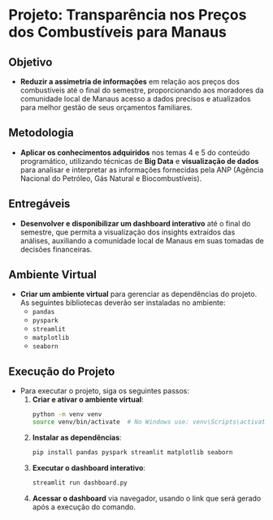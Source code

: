 # Projeto: Transparência nos Preços dos Combustíveis para Manaus

## Objetivo
- **Reduzir a assimetria de informações** em relação aos preços dos combustíveis até o final do semestre, proporcionando aos moradores da comunidade local de Manaus acesso a dados precisos e atualizados para melhor gestão de seus orçamentos familiares.

## Metodologia
- **Aplicar os conhecimentos adquiridos** nos temas 4 e 5 do conteúdo programático, utilizando técnicas de **Big Data** e **visualização de dados** para analisar e interpretar as informações fornecidas pela ANP (Agência Nacional do Petróleo, Gás Natural e Biocombustíveis).

## Entregáveis
- **Desenvolver e disponibilizar um dashboard interativo** até o final do semestre, que permita a visualização dos insights extraídos das análises, auxiliando a comunidade local de Manaus em suas tomadas de decisões financeiras.

## Ambiente Virtual
- **Criar um ambiente virtual** para gerenciar as dependências do projeto. As seguintes bibliotecas deverão ser instaladas no ambiente:
    - `pandas`
    - `pyspark`
    - `streamlit`
    - `matplotlib`
    - `seaborn`

## Execução do Projeto
- Para executar o projeto, siga os seguintes passos:
    1. **Criar e ativar o ambiente virtual**:
       ```bash
       python -m venv venv
       source venv/bin/activate  # No Windows use: venv\Scripts\activate
       ```
    2. **Instalar as dependências**:
       ```bash
       pip install pandas pyspark streamlit matplotlib seaborn
       ```
    3. **Executar o dashboard interativo**:
       ```bash
       streamlit run dashboard.py
       ```
    4. **Acessar o dashboard** via navegador, usando o link que será gerado após a execução do comando.

